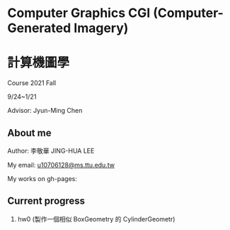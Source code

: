 # Computer Graphics CGI (Computer-Generated Imagery)
# 計算機圖學

Course 2021 Fall

9/24~1/21

Advisor: Jyun-Ming Chen
## About me
Author: 李敬華 JING-HUA LEE

My email: u10706128@ms.ttu.edu.tw

My works on gh-pages: 
## Current progress
1. hw0 (製作一個相似 BoxGeometry 的 CylinderGeometr)
